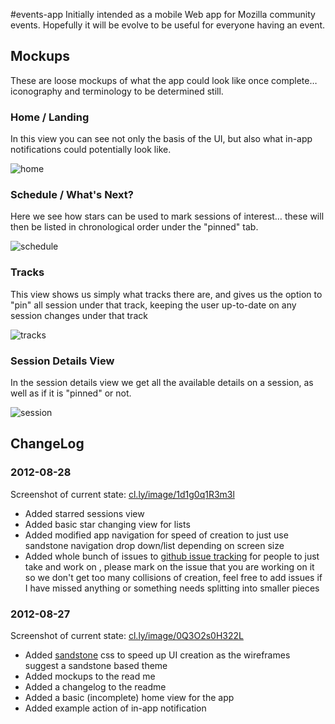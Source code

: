 #events-app
Initially intended as a mobile Web app for Mozilla community events. Hopefully it will be evolve to be useful for everyone having an event.

## Mockups
These are loose mockups of what the app could look like once complete… iconography and terminology to be determined still.

### Home / Landing
In this view you can see not only the basis of the UI, but also what in-app notifications could potentially look like.

![home](http://f.cl.ly/items/363J0U1z1c1r2P1J2u3m/home.gif)

### Schedule / What's Next?
Here we see how stars can be used to mark sessions of interest… these will then be listed in chronological order under the "pinned" tab.

![schedule](http://f.cl.ly/items/3109080w2S423m1d0a2h/whats%20next.gif)

### Tracks
This view shows us simply what tracks there are, and gives us the option to "pin" all session under that track, keeping the user up-to-date on any session changes under that track

![tracks](http://cl.ly/image/3S3e1Q3S1A08/tracks.gif)

### Session Details View
In the session details view we get all the available details on a session, as well as if it is "pinned" or not.

![session](http://cl.ly/image/3b2U2i2w2734/session.gif)

## ChangeLog
### 2012-08-28
Screenshot of current state: [cl.ly/image/1d1g0q1R3m3l](http://cl.ly/image/1d1g0q1R3m3l)

* Added starred sessions view
* Added basic star changing view for lists
* Added modified app navigation for speed of creation to just use sandstone navigation drop down/list depending on screen size
* Added whole bunch of issues to [github issue tracking](https://github.com/brianking/events-app/issues) for people to just take and work on , please mark on the issue that you are working on it so we don't get too many collisions of creation, feel free to add issues if I have missed anything or something needs splitting into smaller pieces

### 2012-08-27
Screenshot of current state: [cl.ly/image/0Q3O2s0H322L](http://cl.ly/image/0Q3O2s0H322L)

* Added [sandstone](https://www.mozilla.org/b/sandstone/) css to speed up UI creation as the wireframes suggest a sandstone based theme
* Added mockups to the read me
* Added a changelog to the readme
* Added a basic (incomplete) home view for the app
* Added example action of in-app notification
